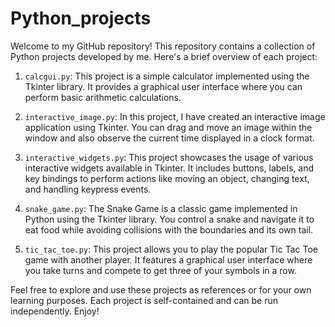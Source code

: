# Python_projects
Welcome to my GitHub repository! This repository contains a collection of Python projects developed by me. Here's a brief overview of each project:

1. `calcgui.py`: This project is a simple calculator implemented using the Tkinter library. It provides a graphical user interface where you can perform basic arithmetic calculations.

2. `interactive_image.py`: In this project, I have created an interactive image application using Tkinter. You can drag and move an image within the window and also observe the current time displayed in a clock format.

3. `interactive_widgets.py`: This project showcases the usage of various interactive widgets available in Tkinter. It includes buttons, labels, and key bindings to perform actions like moving an object, changing text, and handling keypress events.

4. `snake_game.py`: The Snake Game is a classic game implemented in Python using the Tkinter library. You control a snake and navigate it to eat food while avoiding collisions with the boundaries and its own tail.

5. `tic_tac_toe.py`: This project allows you to play the popular Tic Tac Toe game with another player. It features a graphical user interface where you take turns and compete to get three of your symbols in a row.

Feel free to explore and use these projects as references or for your own learning purposes. Each project is self-contained and can be run independently. Enjoy!
